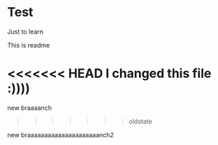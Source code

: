 # Test
Just to learn

This is readme

<<<<<<< HEAD
I changed this file :))))
=======
new braaaanch
>>>>>>> oldstate

new braaaaaaaaaaaaaaaaaaaaanch2

